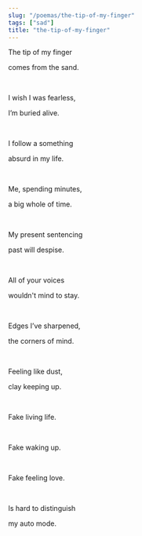 ```yaml
---
slug: "/poemas/the-tip-of-my-finger"
tags: ["sad"]
title: "the-tip-of-my-finger"
---
```

The tip of my finger 

comes from the sand.

&nbsp;

I wish I was fearless, 

I’m buried alive.

&nbsp;

I follow a something 

absurd in my life.

&nbsp;

Me, spending minutes,

a big whole of time.

&nbsp;

My present sentencing

past will despise.

&nbsp;

All of your voices 

wouldn't mind to stay.

&nbsp;

Edges I’ve sharpened,

the corners of mind.

&nbsp;

Feeling like dust,

clay keeping up.

&nbsp;

Fake living life.

&nbsp;

Fake waking up.

&nbsp;

Fake feeling love.

&nbsp;

Is hard to distinguish 

my auto mode.